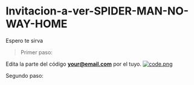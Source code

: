 # Invitacion-a-ver-SPIDER-MAN-NO-WAY-HOME
Espero te sirva

> Primer paso:
> 
Edita la parte del código **your@email.com** por el tuyo.
  [![code.png](https://i.postimg.cc/76RrKc40/code.png)](https://postimg.cc/njqWz3Ch)
  
 Segundo paso:

 


